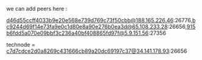 we can add peers here : 

d46d55ccff4033b9e20e568e739d769c73f50cbb@188.165.226.46:26776,bc9244d69f14e73fa9e0c1d80e8a90e276b0ea3d@65.108.233.28:26656,915b6fdd5a070e09bbf3c236a40bf408865fd97f@5.9.151.56:27356


 technode = c7d7cdce2d0a8269c431666cb89a20dc69197c37@34.141.178.93:26656 
